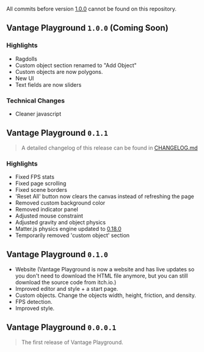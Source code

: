 All commits before version [1.0.0](#vantage-playground-100) cannot be found on this repository.

## Vantage Playground `1.0.0` (Coming Soon)

### Highlights
- Ragdolls
- Custom object section renamed to "Add Object"
- Custom objects are now polygons.
- New UI
- Text fields are now sliders

### Technical Changes
- Cleaner javascript

## Vantage Playground `0.1.1`
> A detailed changelog of this release can be found in [CHANGELOG.md](https://github.com/elixirbuild/vantage-playground/blob/main/CHANGELOG.md#011-2022-2-20)

### Highlights
- Fixed FPS stats
- Fixed page scrolling
- Fixed scene borders
- 'Reset All' button now clears the canvas instead of refreshing the page
- Removed custom background color
- Removed indicator panel
- Adjusted mouse constraint
- Adjusted gravity and object physics
- Matter.js physics engine updated to [0.18.0](https://github.com/liabru/matter-js/blob/master/RELEASE.md#matterjs0180)
- Temporarily removed 'custom object' section

## Vantage Playground `0.1.0`

- Website (Vantage Playground is now a website and has live updates so you don't need to download the HTML file anymore, but you can still download the source code from itch.io.)
- Improved editor and style + a start page.
- Custom objects. Change the objects width, height, friction, and density.
- FPS detection.
- Improved style.

## Vantage Playground `0.0.0.1`

> The first release of Vantage Playground.
